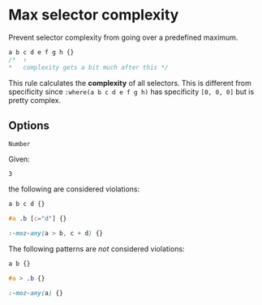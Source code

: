 # Max selector complexity

Prevent selector complexity from going over a predefined maximum.

<!-- prettier-ignore -->
```css
a b c d e f g h {}
/*  ↑
*   complexity gets a bit much after this */
```

This rule calculates the **complexity** of all selectors. This is different from specificity since `:where(a b c d e f g h)` has specificity `[0, 0, 0]` but is pretty complex.

## Options

`Number`

Given:

`3`

the following are considered violations:

<!-- prettier-ignore -->
```css
a b c d {}
```

<!-- prettier-ignore -->
```css
#a .b [c="d"] {}
```

<!-- prettier-ignore -->
```css
:-moz-any(a > b, c + d) {}
```

The following patterns are _not_ considered violations:

<!-- prettier-ignore -->
```css
a b {}
```

<!-- prettier-ignore -->
```css
#a > .b {}
```

<!-- prettier-ignore -->
```css
:-moz-any(a) {}
```
